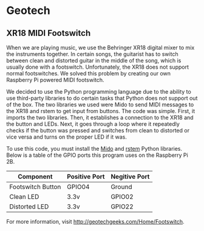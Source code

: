 # Geotech
## XR18 MIDI Footswitch
When we are playing music, we use the Behringer XR18 digital mixer to mix the instruments together. In certain songs, the guitarist has to switch between clean and distorted guitar in the middle of the song, which is usually done with a footswitch. Unfortunately, the XR18 does not support normal footswitches. We solved this problem by creating our own Raspberry Pi powered MIDI footswitch.

We decided to use the Python programming language due to the ability to use third-party libraries to do certain tasks that Python does not support out of the box. The two libraries we used were Mido to send MIDI messages to the XR18 and rstem to get input from buttons. The code was simple. First, it imports the two libraries. Then, it establishes a connection to the XR18 and the button and LEDs. Next, it goes through a loop where it repeatedly checks if the button was pressed and switches from clean to distorted or vice versa and turns on the proper LED if it was.

To use this code, you must install the [Mido](https://github.com/olemb/mido/) and [rstem](https://github.com/readysetstem/readysetstem-api) Python libraries. Below is a table of the GPIO ports this program uses on the Raspberry Pi 2B.

| Component | Positive Port | Negitive Port |
| --- | --- | --- |
| Footswitch Button | GPIO04 | Ground |
| Clean LED | 3.3v | GPIO02 |
| Distorted LED | 3.3v | GPIO22 |

For more information, visit http://geotechgeeks.com/Home/Footswitch.
